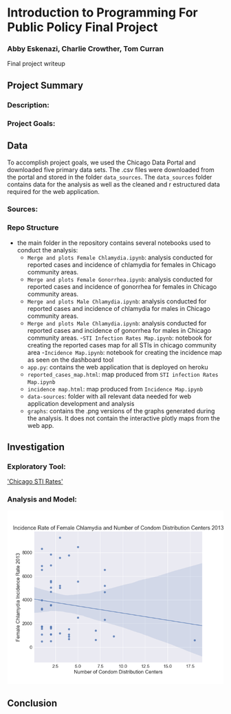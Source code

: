 # Introduction to Programming For Public Policy Final Project
### Abby Eskenazi, Charlie Crowther, Tom Curran
Final project writeup

## Project Summary

### Description:

### Project Goals:

## Data
  To accomplish project goals, we used the Chicago Data Portal and downloaded five primary data sets. The .csv files were downloaded from the portal and stored in the folder `data_sources`. The `data_sources` folder contains data for the analysis as well as the cleaned and r estructured data required for the web application. 
  
### Sources:

### Repo Structure

 - the main folder in the repository contains several notebooks used to conduct the analysis:
    - `Merge and plots Female Chlamydia.ipynb`: analysis conducted for reported cases and incidence of chlamydia for females in Chicago community areas.
    - `Merge and plots Female Gonorrhea.ipynb`: analysis conducted for reported cases and incidence of gonorrhea for females in Chicago community areas.
    - `Merge and plots Male Chlamydia.ipynb`: analysis conducted for reported cases and incidence of chlamydia for males in Chicago community areas.
    - `Merge and plots Male Chlamydia.ipynb`: analysis conducted for reported cases and incidence of gonorrhea for males in Chicago community areas.
    -`STI Infection Rates Map.ipynb`: notebook for creating the reported cases map for all STIs in chicago community area
    -`Incidence Map.ipynb`: notebook for creating the incidence map as seen on the dashboard tool
    - `app.py`: contains the web application that is deployed on heroku
    - `reported_cases_map.html`: map produced from `STI infection Rates Map.ipynb`
    - `incidence map.html`: map produced from `Incidence Map.ipynb`
    - `data-sources`: folder with all relevant data needed for web application development and analysis
    - `graphs`: contains the .png versions of the graphs generated during the analysis. It does not contain the interactive plotly maps from the web app. 
 

## Investigation

### Exploratory Tool:

['Chicago STI Rates'](https://hippp-final-project-fall17.herokuapp.com/)

### Analysis and Model:

![Incidence Rate of Famle Chlamydia and Number of Condom Distribution Centers](https://github.com/TCurran4589/hippp_final_project/blob/master/graphs/graph11.png?raw=true)
## Conclusion

